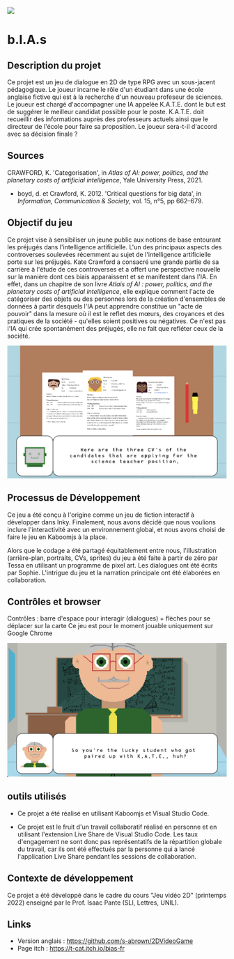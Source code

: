![](assets/bIAs_cover.jpg)


# b.I.A.s

## Description du projet
Ce projet est un jeu de dialogue en 2D de type RPG avec un sous-jacent pédagogique. Le joueur incarne le rôle d'un étudiant dans une école anglaise fictive qui est à la recherche d'un nouveau profeseur de sciences. Le joueur est chargé d'accompagner une IA appelée K.A.T.E. dont le but est de suggérer le meilleur candidat possible pour le poste. K.A.T.E. doit recueillir des informations auprès des professeurs actuels ainsi que le directeur de l'école pour faire sa proposition. Le joueur sera-t-il d'accord avec sa décision finale ? 


## Sources
CRAWFORD, K. 'Categorisation', in _Atlas of AI: power, politics, and the planetary costs of artificial intelligence_, Yale University Press, 2021.

* boyd, d. et Crawford, K. 2012. 'Critical questions for big data', in _Information, Communication & Society_, vol. 15, n°5, pp 662–679.

## Objectif du jeu
Ce projet vise à sensibiliser un jeune public aux notions de base entourant les préjugés dans l'intelligence artificielle. L'un des principaux aspects des controverses soulevées récemment au sujet de l'intelligence artificielle porte sur les préjugés. Kate Crawford a consacré une grande partie de sa carrière à l'étude de ces controverses et a offert une perspective nouvelle sur la manière dont ces biais apparaissent et se manifestent dans l'IA. En effet, dans un chapitre de son livre _Atlais of AI : power, politics, and the planetary costs of artificial intelligence_, elle explique comment l'acte de catégoriser des objets ou des personnes lors de la création d'ensembles de données à partir desquels l'IA peut apprendre constitue un "acte de pouvoir" dans la mesure où il est le reflet des mœurs, des croyances et des pratiques de la société - qu'elles soient positives ou négatives. Ce n'est pas l'IA qui crée spontanément des préjugés, elle ne fait que refléter ceux de la société. 



![](assets/readMe1.png)



## Processus de Développement
Ce jeu a été conçu à l'origine comme un jeu de fiction interactif à développer dans Inky. Finalement, nous avons décidé que nous voulions inclure l'interactivité avec un environnement global, et nous avons choisi de faire le jeu en Kaboomjs à la place.

Alors que le codage a été partagé équitablement entre nous, l'illustration (arrière-plan, portraits, CVs, sprites) du jeu a été faite à partir de zéro par Tessa en utilisant un programme de pixel art. Les dialogues ont été écrits par Sophie. L'intrigue du jeu et la narration principale ont été élaborées en collaboration.

## Contrôles et browser
Contrôles : barre d'espace pour interagir (dialogues) + flèches pour se déplacer sur la carte
Ce jeu est pour le moment jouable uniquement sur Google Chrome

![](assets/readMe2.png)

## **outils utilisés**
- Ce projet a été réalisé en utilisant Kaboomjs et Visual Studio Code.

- Ce projet est le fruit d'un travail collaboratif réalisé en personne et en utilisant l'extension Live Share de Visual Studio Code. Les taux d'engagement ne sont donc pas représentatifs de la répartition globale du travail, car ils ont été effectués par la personne qui a lancé l'application Live Share pendant les sessions de collaboration. 

## Contexte de développement
Ce projet a été développé dans le cadre du cours "Jeu vidéo 2D" (printemps 2022) enseigné par le Prof. Isaac Pante (SLI, Lettres, UNIL).

## Links
- Version anglais : https://github.com/s-abrown/2DVideoGame
- Page itch : https://t-cat.itch.io/bias-fr